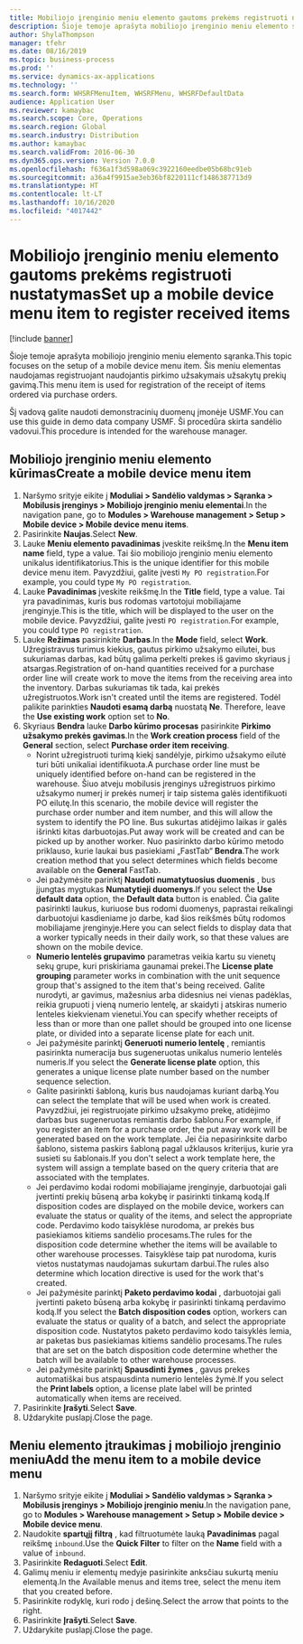 ```yaml
---
title: Mobiliojo įrenginio meniu elemento gautoms prekėms registruoti nustatymas
description: Šioje temoje aprašyta mobiliojo įrenginio meniu elemento sąranka.
author: ShylaThompson
manager: tfehr
ms.date: 08/16/2019
ms.topic: business-process
ms.prod: ''
ms.service: dynamics-ax-applications
ms.technology: ''
ms.search.form: WHSRFMenuItem, WHSRFMenu, WHSRFDefaultData
audience: Application User
ms.reviewer: kamaybac
ms.search.scope: Core, Operations
ms.search.region: Global
ms.search.industry: Distribution
ms.author: kamaybac
ms.search.validFrom: 2016-06-30
ms.dyn365.ops.version: Version 7.0.0
ms.openlocfilehash: f636a1f3d598a069c3922160eedbe05b68bc91eb
ms.sourcegitcommit: a36a4f9915ae3eb36bf8220111cf1486387713d9
ms.translationtype: HT
ms.contentlocale: lt-LT
ms.lasthandoff: 10/16/2020
ms.locfileid: "4017442"
---
```

# <a name="set-up-a-mobile-device-menu-item-to-register-received-items"></a><span data-ttu-id="19ed3-103">Mobiliojo įrenginio meniu elemento gautoms prekėms registruoti nustatymas</span><span class="sxs-lookup"><span data-stu-id="19ed3-103">Set up a mobile device menu item to register received items</span></span>

[!include [banner](../../includes/banner.md)]

<span data-ttu-id="19ed3-104">Šioje temoje aprašyta mobiliojo įrenginio meniu elemento sąranka.</span><span class="sxs-lookup"><span data-stu-id="19ed3-104">This topic focuses on the setup of a mobile device menu item.</span></span> <span data-ttu-id="19ed3-105">Šis meniu elementas naudojamas registruojant naudojantis pirkimo užsakymais užsakytų prekių gavimą.</span><span class="sxs-lookup"><span data-stu-id="19ed3-105">This menu item is used for registration of the receipt of items ordered via purchase orders.</span></span> 

<span data-ttu-id="19ed3-106">Šį vadovą galite naudoti demonstracinių duomenų įmonėje USMF.</span><span class="sxs-lookup"><span data-stu-id="19ed3-106">You can use this guide in demo data company USMF.</span></span> <span data-ttu-id="19ed3-107">Ši procedūra skirta sandėlio vadovui.</span><span class="sxs-lookup"><span data-stu-id="19ed3-107">This procedure is intended for the warehouse manager.</span></span>


## <a name="create-a-mobile-device-menu-item"></a><span data-ttu-id="19ed3-108">Mobiliojo įrenginio meniu elemento kūrimas</span><span class="sxs-lookup"><span data-stu-id="19ed3-108">Create a mobile device menu item</span></span>
1. <span data-ttu-id="19ed3-109">Naršymo srityje eikite į **Moduliai > Sandėlio valdymas > Sąranka > Mobilusis įrenginys > Mobiliojo įrenginio meniu elementai**.</span><span class="sxs-lookup"><span data-stu-id="19ed3-109">In the navigation pane, go to **Modules > Warehouse management > Setup > Mobile device > Mobile device menu items**.</span></span>
2. <span data-ttu-id="19ed3-110">Pasirinkite **Naujas**.</span><span class="sxs-lookup"><span data-stu-id="19ed3-110">Select **New**.</span></span>
3. <span data-ttu-id="19ed3-111">Lauke **Meniu elemento pavadinimas** įveskite reikšmę.</span><span class="sxs-lookup"><span data-stu-id="19ed3-111">In the **Menu item name** field, type a value.</span></span> <span data-ttu-id="19ed3-112">Tai šio mobiliojo įrenginio meniu elemento unikalus identifikatorius.</span><span class="sxs-lookup"><span data-stu-id="19ed3-112">This is the unique identifier for this mobile device menu item.</span></span> <span data-ttu-id="19ed3-113">Pavyzdžiui, galite įvesti `My PO registration`.</span><span class="sxs-lookup"><span data-stu-id="19ed3-113">For example, you could type `My PO registration`.</span></span>  
4. <span data-ttu-id="19ed3-114">Lauke **Pavadinimas** įveskite reikšmę.</span><span class="sxs-lookup"><span data-stu-id="19ed3-114">In the **Title** field, type a value.</span></span> <span data-ttu-id="19ed3-115">Tai yra pavadinimas, kuris bus rodomas vartotojui mobiliajame įrenginyje.</span><span class="sxs-lookup"><span data-stu-id="19ed3-115">This is the title, which will be displayed to the user on the mobile device.</span></span> <span data-ttu-id="19ed3-116">Pavyzdžiui, galite įvesti `PO registration`.</span><span class="sxs-lookup"><span data-stu-id="19ed3-116">For example, you could type `PO registration`.</span></span>  
5. <span data-ttu-id="19ed3-117">Lauke **Režimas** pasirinkite **Darbas**.</span><span class="sxs-lookup"><span data-stu-id="19ed3-117">In the **Mode** field, select **Work**.</span></span> <span data-ttu-id="19ed3-118">Užregistravus turimus kiekius, gautus pirkimo užsakymo eilutei, bus sukuriamas darbas, kad būtų galima perkelti prekes iš gavimo skyriaus į atsargas.</span><span class="sxs-lookup"><span data-stu-id="19ed3-118">Registration of on-hand quantities received for a purchase order line will create work to move the items from the receiving area into the inventory.</span></span> <span data-ttu-id="19ed3-119">Darbas sukuriamas tik tada, kai prekės užregistruotos.</span><span class="sxs-lookup"><span data-stu-id="19ed3-119">Work isn't created until the items are registered.</span></span> <span data-ttu-id="19ed3-120">Todėl palikite parinkties **Naudoti esamą darbą** nuostatą **Ne**. </span><span class="sxs-lookup"><span data-stu-id="19ed3-120">Therefore, leave the **Use existing work** option set to **No**.</span></span>
6. <span data-ttu-id="19ed3-121">Skyriaus **Bendra** lauke **Darbo kūrimo procesas** pasirinkite **Pirkimo užsakymo prekės gavimas**.</span><span class="sxs-lookup"><span data-stu-id="19ed3-121">In the **Work creation process** field of the **General** section, select **Purchase order item receiving**.</span></span>
    - <span data-ttu-id="19ed3-122">Norint užregistruoti turimą kiekį sandėlyje, pirkimo užsakymo eilutė turi būti unikaliai identifikuota.</span><span class="sxs-lookup"><span data-stu-id="19ed3-122">A purchase order line must be uniquely identified before on-hand can be registered in the warehouse.</span></span> <span data-ttu-id="19ed3-123">Šiuo atveju mobilusis įrenginys užregistruos pirkimo užsakymo numerį ir prekės numerį ir taip sistema galės identifikuoti PO eilutę.</span><span class="sxs-lookup"><span data-stu-id="19ed3-123">In this scenario, the mobile device will register the purchase order number and item number, and this will allow the system to identify the PO line.</span></span> <span data-ttu-id="19ed3-124">Bus sukurtas atidėjimo laikas ir galės išrinkti kitas darbuotojas.</span><span class="sxs-lookup"><span data-stu-id="19ed3-124">Put away work will be created and can be picked up by another worker.</span></span> <span data-ttu-id="19ed3-125">Nuo pasirinkto darbo kūrimo metodo priklauso, kurie laukai bus pasiekiami „FastTab“ **Bendra**.</span><span class="sxs-lookup"><span data-stu-id="19ed3-125">The work creation method that you select determines which fields become available on the **General** FastTab.</span></span>  
    - <span data-ttu-id="19ed3-126">Jei pažymėsite parinktį **Naudoti numatytuosius duomenis** , bus įjungtas mygtukas **Numatytieji duomenys**.</span><span class="sxs-lookup"><span data-stu-id="19ed3-126">If you select the **Use default data** option, the **Default data** button is enabled.</span></span> <span data-ttu-id="19ed3-127">Čia galite pasirinkti laukus, kuriuose bus rodomi duomenys, paprastai reikalingi darbuotojui kasdieniame jo darbe, kad šios reikšmės būtų rodomos mobiliajame įrenginyje.</span><span class="sxs-lookup"><span data-stu-id="19ed3-127">Here you can select fields to display data that a worker typically needs in their daily work, so that these values are shown on the mobile device.</span></span>  
    - <span data-ttu-id="19ed3-128">**Numerio lentelės grupavimo** parametras veikia kartu su vienetų sekų grupe, kuri priskiriama gaunamai prekei.</span><span class="sxs-lookup"><span data-stu-id="19ed3-128">The **License plate grouping** parameter works in combination with the unit sequence group that's assigned to the item that's being received.</span></span> <span data-ttu-id="19ed3-129">Galite nurodyti, ar gavimus, mažesnius arba didesnius nei vienas padėklas, reikia grupuoti į vieną numerio lentelę, ar skaidyti į atskiras numerio lenteles kiekvienam vienetui.</span><span class="sxs-lookup"><span data-stu-id="19ed3-129">You can specify whether receipts of less than or more than one pallet should be grouped into one license plate, or divided into a separate license plate for each unit.</span></span>  
    - <span data-ttu-id="19ed3-130">Jei pažymėsite parinktį **Generuoti numerio lentelę** , remiantis pasirinkta numeracija bus sugeneruotas unikalus numerio lentelės numeris.</span><span class="sxs-lookup"><span data-stu-id="19ed3-130">If you select the **Generate license plate** option, this generates a unique license plate number based on the number sequence selection.</span></span>  
    - <span data-ttu-id="19ed3-131">Galite pasirinkti šabloną, kuris bus naudojamas kuriant darbą.</span><span class="sxs-lookup"><span data-stu-id="19ed3-131">You can select the template that will be used when work is created.</span></span> <span data-ttu-id="19ed3-132">Pavyzdžiui, jei registruojate pirkimo užsakymo prekę, atidėjimo darbas bus sugeneruotas remiantis darbo šablonu.</span><span class="sxs-lookup"><span data-stu-id="19ed3-132">For example, if you register an item for a purchase order, the put away work will be generated based on the work template.</span></span> <span data-ttu-id="19ed3-133">Jei čia nepasirinksite darbo šablono, sistema paskirs šabloną pagal užklausos kriterijus, kurie yra susieti su šablonais.</span><span class="sxs-lookup"><span data-stu-id="19ed3-133">If you don't select a work template here, the system will assign a template based on the query criteria that are associated with the templates.</span></span>  
    - <span data-ttu-id="19ed3-134">Jei perdavimo kodai rodomi mobiliajame įrenginyje, darbuotojai gali įvertinti prekių būseną arba kokybę ir pasirinkti tinkamą kodą.</span><span class="sxs-lookup"><span data-stu-id="19ed3-134">If disposition codes are displayed on the mobile device, workers can evaluate the status or quality of the items, and select the appropriate code.</span></span> <span data-ttu-id="19ed3-135">Perdavimo kodo taisyklėse nurodoma, ar prekės bus pasiekiamos kitiems sandėlio procesams.</span><span class="sxs-lookup"><span data-stu-id="19ed3-135">The rules for the disposition code determine whether the items will be available to other warehouse processes.</span></span> <span data-ttu-id="19ed3-136">Taisyklėse taip pat nurodoma, kuris vietos nustatymas naudojamas sukurtam darbui.</span><span class="sxs-lookup"><span data-stu-id="19ed3-136">The rules also determine which location directive is used for the work that's created.</span></span>   
    - <span data-ttu-id="19ed3-137">Jei pažymėsite parinktį **Paketo perdavimo kodai** , darbuotojai gali įvertinti paketo būseną arba kokybę ir pasirinkti tinkamą perdavimo kodą.</span><span class="sxs-lookup"><span data-stu-id="19ed3-137">If you select the **Batch disposition codes** option, workers can evaluate the status or quality of a batch, and select the appropriate disposition code.</span></span> <span data-ttu-id="19ed3-138">Nustatytos paketo perdavimo kodo taisyklės lemia, ar paketas bus pasiekiamas kitiems sandėlio procesams.</span><span class="sxs-lookup"><span data-stu-id="19ed3-138">The rules that are set on the batch disposition code determine whether the batch will be available to other warehouse processes.</span></span>  
    - <span data-ttu-id="19ed3-139">Jei pažymėsite parinktį **Spausdinti žymes** , gavus prekes automatiškai bus atspausdinta numerio lentelės žymė.</span><span class="sxs-lookup"><span data-stu-id="19ed3-139">If you select the **Print labels** option, a license plate label will be printed automatically when items are received.</span></span>  
7. <span data-ttu-id="19ed3-140">Pasirinkite **Įrašyti**.</span><span class="sxs-lookup"><span data-stu-id="19ed3-140">Select **Save**.</span></span>
8. <span data-ttu-id="19ed3-141">Uždarykite puslapį.</span><span class="sxs-lookup"><span data-stu-id="19ed3-141">Close the page.</span></span>

## <a name="add-the-menu-item-to-a-mobile-device-menu"></a><span data-ttu-id="19ed3-142">Meniu elemento įtraukimas į mobiliojo įrenginio meniu</span><span class="sxs-lookup"><span data-stu-id="19ed3-142">Add the menu item to a mobile device menu</span></span>
1. <span data-ttu-id="19ed3-143">Naršymo srityje eikite į **Moduliai > Sandėlio valdymas > Sąranka > Mobilusis įrenginys > Mobiliojo įrenginio meniu**.</span><span class="sxs-lookup"><span data-stu-id="19ed3-143">In the navigation pane, go to **Modules > Warehouse management > Setup > Mobile device > Mobile device menu**.</span></span>
2. <span data-ttu-id="19ed3-144">Naudokite **spartųjį filtrą** , kad filtruotumėte lauką **Pavadinimas** pagal reikšmę `inbound`.</span><span class="sxs-lookup"><span data-stu-id="19ed3-144">Use the **Quick Filter** to filter on the **Name** field with a value of `inbound`.</span></span>
3. <span data-ttu-id="19ed3-145">Pasirinkite **Redaguoti**.</span><span class="sxs-lookup"><span data-stu-id="19ed3-145">Select **Edit**.</span></span>
4. <span data-ttu-id="19ed3-146">Galimų meniu ir elementų medyje pasirinkite anksčiau sukurtą meniu elementą.</span><span class="sxs-lookup"><span data-stu-id="19ed3-146">In the Available menus and items tree, select the menu item that you created before.</span></span>
5. <span data-ttu-id="19ed3-147">Pasirinkite rodyklę, kuri rodo į dešinę.</span><span class="sxs-lookup"><span data-stu-id="19ed3-147">Select the arrow that points to the right.</span></span>
6. <span data-ttu-id="19ed3-148">Pasirinkite **Įrašyti**.</span><span class="sxs-lookup"><span data-stu-id="19ed3-148">Select **Save**.</span></span>
7. <span data-ttu-id="19ed3-149">Uždarykite puslapį.</span><span class="sxs-lookup"><span data-stu-id="19ed3-149">Close the page.</span></span>

